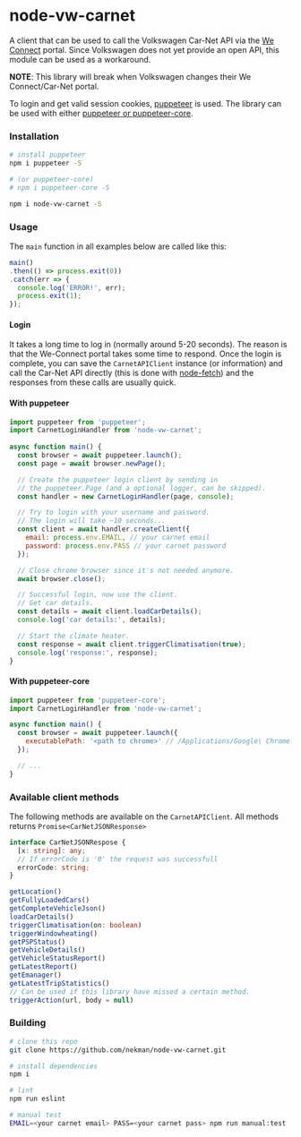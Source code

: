 # node-vw-carnet

A client that can be used to call the Volkswagen Car-Net API via the <a href="https://www.portal.volkswagen-we.com/portal">We Connect</a> portal. Since Volkswagen does not yet provide an open API, this module can be used as a workaround.

**NOTE**: This library will break when Volkswagen changes their We Connect/Car-Net portal.

To login and get valid session cookies, <a href="https://github.com/puppeteer/puppeteer">puppeteer</a> is used. The library can be used with either <a href="https://github.com/puppeteer/puppeteer/blob/master/docs/api.md#puppeteer-vs-puppeteer-core">puppeteer or puppeteer-core</a>.


### Installation
```bash
# install puppeteer
npm i puppeteer -S

# (or puppeteer-core)
# npm i puppeteer-core -S

npm i node-vw-carnet -S
```

### Usage

The `main` function in all examples below are called like this:
```javascript
main()
.then(() => process.exit(0))
.catch(err => {
  console.log('ERROR!', err);
  process.exit(1);
});
```

#### Login
It takes a long time to log in (normally around 5-20 seconds). The reason is that the We-Connect portal takes some time to respond. Once the login is complete, you can save the `CarnetAPIClient` instance (or information) and call the Car-Net API directly (this is done with <a href="https://github.com/bitinn/node-fetch">node-fetch</a>) and the responses from these calls are usually quick.


#### With puppeteer

```javascript
import puppeteer from 'puppeteer';
import CarnetLoginHandler from 'node-vw-carnet';
 
async function main() {
  const browser = await puppeteer.launch();
  const page = await browser.newPage();

  // Create the puppeteer login client by sending in
  // the puppeteer.Page (and a optional logger, can be skipped).
  const handler = new CarnetLoginHandler(page, console);

  // Try to login with your username and password.
  // The login will take ~10 seconds... 
  const client = await handler.createClient({
    email: process.env.EMAIL, // your carnet email
    password: process.env.PASS // your carnet password
  });

  // Close chrome browser since it's not needed anymore.
  await browser.close();

  // Successful login, now use the client.
  // Get car details.
  const details = await client.loadCarDetails();
  console.log('car details:', details);

  // Start the climate heater.
  const response = await client.triggerClimatisation(true);
  console.log('response:', response);
}
```

#### With puppeteer-core

```javascript
import puppeteer from 'puppeteer-core';
import CarnetLoginHandler from 'node-vw-carnet';

async function main() {
  const browser = await puppeteer.launch({  
    executablePath: '<path to chrome>' // /Applications/Google\ Chrome.app/Contents/MacOS/Google\ Chrome
  });

  // ...
}
```

### Available client methods

The following methods are available on the `CarnetAPIClient`. All methods
returns `Promise<CarNetJSONResponse>`

```typescript
interface CarNetJSONRespose {
  [x: string]: any;
  // If errorCode is '0' the request was successfull
  errorCode: string;
}
```

```typescript
getLocation()
getFullyLoadedCars()
getCompleteVehicleJson()
loadCarDetails()
triggerClimatisation(on: boolean)
triggerWindowheating()
getPSPStatus()
getVehicleDetails()
getVehicleStatusReport()
getLatestReport()
getEmanager()
getLatestTripStatistics()
// Can be used if this library have missed a certain method.
triggerAction(url, body = null)
```

### Building

```bash
# clone this repo
git clone https://github.com/nekman/node-vw-carnet.git

# install dependencies
npm i

# lint
npm run eslint

# manual test
EMAIL=<your carnet email> PASS=<your carnet pass> npm run manual:test
```
